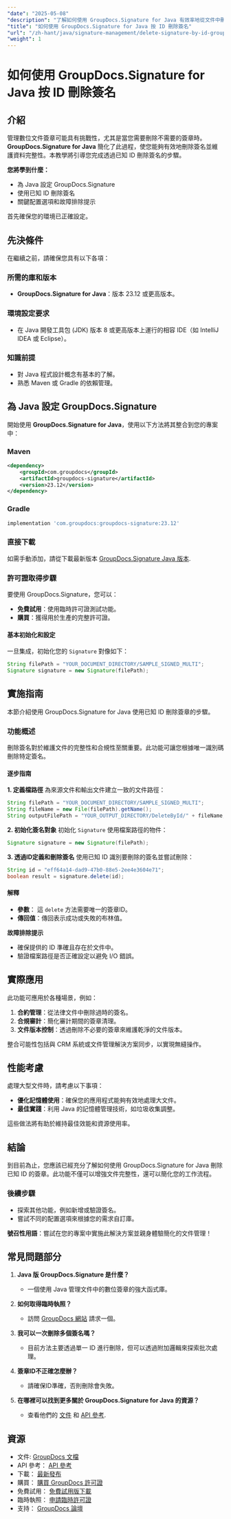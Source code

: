 ```yaml
---
"date": "2025-05-08"
"description": "了解如何使用 GroupDocs.Signature for Java 有效率地從文件中刪除簽章。本指南涵蓋設定、刪除步驟和故障排除技巧。"
"title": "如何使用 GroupDocs.Signature for Java 按 ID 刪除簽名"
"url": "/zh-hant/java/signature-management/delete-signature-by-id-groupdocs-signature-java/"
"weight": 1
---
```


# 如何使用 GroupDocs.Signature for Java 按 ID 刪除簽名

## 介紹

管理數位文件簽章可能具有挑戰性，尤其是當您需要刪除不需要的簽章時。 **GroupDocs.Signature for Java** 簡化了此過程，使您能夠有效地刪除簽名並維護資料完整性。本教學將引導您完成透過已知 ID 刪除簽名的步驟。

**您將學到什麼：**
- 為 Java 設定 GroupDocs.Signature
- 使用已知 ID 刪除簽名
- 關鍵配置選項和故障排除提示

首先確保您的環境已正確設定。

## 先決條件

在繼續之前，請確保您具有以下各項：

### 所需的庫和版本
- **GroupDocs.Signature for Java**：版本 23.12 或更高版本。

### 環境設定要求
- 在 Java 開發工具包 (JDK) 版本 8 或更高版本上運行的相容 IDE（如 IntelliJ IDEA 或 Eclipse）。

### 知識前提
- 對 Java 程式設計概念有基本的了解。
- 熟悉 Maven 或 Gradle 的依賴管理。

## 為 Java 設定 GroupDocs.Signature

開始使用 **GroupDocs.Signature for Java**，使用以下方法將其整合到您的專案中：

### Maven
```xml
<dependency>
    <groupId>com.groupdocs</groupId>
    <artifactId>groupdocs-signature</artifactId>
    <version>23.12</version>
</dependency>
```

### Gradle
```gradle
implementation 'com.groupdocs:groupdocs-signature:23.12'
```

### 直接下載
如需手動添加，請從下載最新版本 [GroupDocs.Signature Java 版本](https://releases。groupdocs.com/signature/java/).

### 許可證取得步驟
要使用 GroupDocs.Signature，您可以：
- **免費試用**：使用臨時許可證測試功能。
- **購買**：獲得用於生產的完整許可證。

#### 基本初始化和設定
一旦集成，初始化您的 `Signature` 對像如下：

```java
String filePath = "YOUR_DOCUMENT_DIRECTORY/SAMPLE_SIGNED_MULTI";
Signature signature = new Signature(filePath);
```

## 實施指南

本節介紹使用 GroupDocs.Signature for Java 使用已知 ID 刪除簽章的步驟。

### 功能概述

刪除簽名對於維護文件的完整性和合規性至關重要。此功能可讓您根據唯一識別碼刪除特定簽名。

#### 逐步指南

**1. 定義檔路徑**
為來源文件和輸出文件建立一致的文件路徑：

```java
String filePath = "YOUR_DOCUMENT_DIRECTORY/SAMPLE_SIGNED_MULTI";
String fileName = new File(filePath).getName();
String outputFilePath = "YOUR_OUTPUT_DIRECTORY/DeleteById/" + fileName;
```

**2. 初始化簽名對象**
初始化 `Signature` 使用檔案路徑的物件：

```java
Signature signature = new Signature(filePath);
```

**3. 透過ID定義和刪除簽名**
使用已知 ID 識別要刪除的簽名並嘗試刪除：

```java
String id = "eff64a14-dad9-47b0-88e5-2ee4e3604e71";
boolean result = signature.delete(id);
```

#### 解釋
- **參數**： 這 `delete` 方法需要唯一的簽章ID。
- **傳回值**：傳回表示成功或失敗的布林值。

**故障排除提示**
- 確保提供的 ID 準確且存在於文件中。
- 驗證檔案路徑是否正確設定以避免 I/O 錯誤。

## 實際應用

此功能可應用於各種場景，例如：

1. **合約管理**：從法律文件中刪除過時的簽名。
2. **合規審計**：簡化審計期間的簽章清理。
3. **文件版本控制**：透過刪除不必要的簽章來維護乾淨的文件版本。

整合可能性包括與 CRM 系統或文件管理解決方案同步，以實現無縫操作。

## 性能考慮

處理大型文件時，請考慮以下事項：
- **優化記憶體使用**：確保您的應用程式能夠有效地處理大文件。
- **最佳實踐**：利用 Java 的記憶體管理技術，如垃圾收集調整。

這些做法將有助於維持最佳效能和資源使用率。

## 結論

到目前為止，您應該已經充分了解如何使用 GroupDocs.Signature for Java 刪除已知 ID 的簽章。此功能不僅可以增強文件完整性，還可以簡化您的工作流程。

### 後續步驟
- 探索其他功能，例如新增或驗證簽名。
- 嘗試不同的配置選項來根據您的需求自訂庫。

**號召性用語**：嘗試在您的專案中實施此解決方案並親身體驗簡化的文件管理！

## 常見問題部分

1. **Java 版 GroupDocs.Signature 是什麼？**
   - 一個使用 Java 管理文件中的數位簽章的強大函式庫。

2. **如何取得臨時執照？**
   - 訪問 [GroupDocs 網站](https://purchase.groupdocs.com/temporary-license/) 請求一個。

3. **我可以一次刪除多個簽名嗎？**
   - 目前方法主要透過單一 ID 進行刪除，但可以透過附加邏輯來探索批次處理。

4. **簽章ID不正確怎麼辦？**
   - 請確保ID準確，否則刪除會失敗。

5. **在哪裡可以找到更多關於 GroupDocs.Signature for Java 的資源？**
   - 查看他們的 [文件](https://docs.groupdocs.com/signature/java/) 和 [API 參考](https://reference。groupdocs.com/signature/java/).

## 資源
- 文件: [GroupDocs 文檔](https://docs.groupdocs.com/signature/java/)
- API 參考： [API 參考](https://reference.groupdocs.com/signature/java/)
- 下載： [最新發布](https://releases.groupdocs.com/signature/java/)
- 購買： [購買 GroupDocs 許可證](https://purchase.groupdocs.com/buy)
- 免費試用： [免費試用版下載](https://releases.groupdocs.com/signature/java/)
- 臨時執照： [申請臨時許可證](https://purchase.groupdocs.com/temporary-license/)
- 支持： [GroupDocs 論壇](https://forum.groupdocs.com/c/signature/)